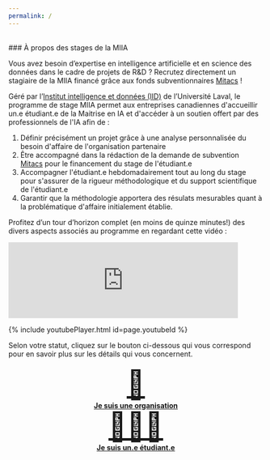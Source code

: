 ```yaml
---
permalink: /
---
```


<br>
### À propos des stages de la MIIA

Vous avez besoin d’expertise en intelligence artificielle et en science des données dans le cadre de projets de R&D ? Recrutez directement un stagiaire de la MIIA financé grâce aux fonds subventionnaires [Mitacs](https://www.mitacs.ca/fr/programmes/acceleration) !

Géré par l’[Institut intelligence et données (IID)](https://iid.ulaval.ca) de l’Université Laval, le programme de stage MIIA permet aux entreprises canadiennes d'accueillir un.e étudiant.e de la Maitrise en IA et d'accéder à un soutien offert par des professionnels de l'IA afin de : 
1. Définir précisément un projet grâce à une analyse personnalisée du besoin d'affaire de l'organisation partenaire
2. Être accompagné dans la rédaction de la demande de subvention [Mitacs](https://www.mitacs.ca/fr/programmes/acceleration) pour le financement du stage de l'étudiant.e
3. Accompagner l'étudiant.e hebdomadairement tout au long du stage pour s'assurer de la rigueur méthodologique et du support scientifique de l'étudiant.e
4. Garantir que la méthodologie apportera des résulats mesurables quant à la problématique d'affaire initialement établie.


Profitez d’un tour d’horizon complet (en moins de quinze minutes!) des divers aspects associés au programme en regardant cette vidéo : 
<div class="embed-container">
  <iframe
      src="https://www.youtube.com/embed/gj4ueVBdlWw"
      width="90%"
      frameborder="0"
      allowfullscreen="true">
  </iframe>
</div>

{% include youtubePlayer.html id=page.youtubeId %}

Selon votre statut, cliquez sur le bouton ci-dessous qui vous correspond pour en savoir plus sur les détails qui vous concernent. 

<h4 style="text-align:center;">
    <a class="button" href="{{ '/pages/part.html' | relative_url }}"><div style="font-size: 55px;">🏢</div> <div>Je suis une organisation</div></a>
    <a class="button" href="{{ '/pages/etu.html' | relative_url }}"><div style="font-size: 55px;">👩🏻‍🎓</div> <div>Je suis un.e étudiant.e</div></a>
</h4>

<br>

